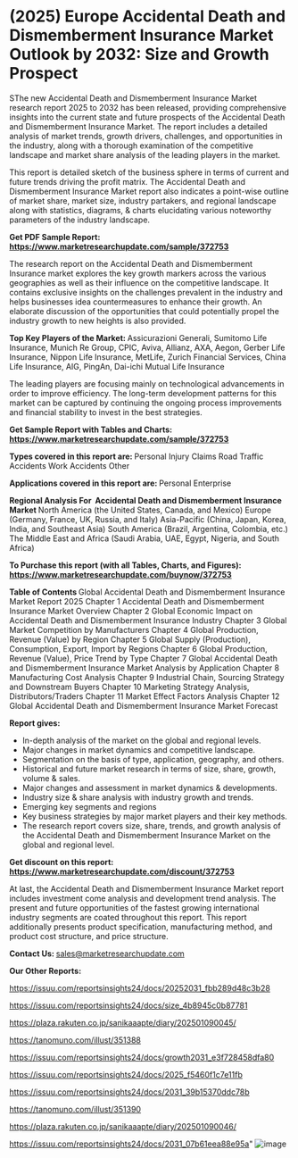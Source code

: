 # (2025) Europe Accidental Death and Dismemberment Insurance Market Outlook by 2032: Size and Growth Prospect

SThe new Accidental Death and Dismemberment Insurance Market research report 2025 to 2032 has been released, providing comprehensive insights into the current state and future prospects of the Accidental Death and Dismemberment Insurance Market. The report includes a detailed analysis of market trends, growth drivers, challenges, and opportunities in the industry, along with a thorough examination of the competitive landscape and market share analysis of the leading players in the market.

This report is detailed sketch of the business sphere in terms of current and future trends driving the profit matrix. The Accidental Death and Dismemberment Insurance Market report also indicates a point-wise outline of market share, market size, industry partakers, and regional landscape along with statistics, diagrams, &amp; charts elucidating various noteworthy parameters of the industry landscape.

<strong><b>Get PDF Sample Report: <a href=https://www.marketresearchupdate.com/sample/372753>https://www.marketresearchupdate.com/sample/372753</a></b></strong>

The research report on the Accidental Death and Dismemberment Insurance market explores the key growth markers across the various geographies as well as their influence on the competitive landscape. It contains exclusive insights on the challenges prevalent in the industry and helps businesses idea countermeasures to enhance their growth. An elaborate discussion of the opportunities that could potentially propel the industry growth to new heights is also provided.

<strong><b>Top Key Players of the Market:
</b></strong>Assicurazioni Generali, Sumitomo Life Insurance, Munich Re Group, CPIC, Aviva, Allianz, AXA, Aegon, Gerber Life Insurance, Nippon Life Insurance, MetLife, Zurich Financial Services, China Life Insurance, AIG, PingAn, Dai-ichi Mutual Life Insurance<strong><b>
</b></strong>

The leading players are focusing mainly on technological advancements in order to improve efficiency. The long-term development patterns for this market can be captured by continuing the ongoing process improvements and financial stability to invest in the best strategies.

<strong><b>Get Sample Report with Tables and Charts: <a href=https://www.marketresearchupdate.com/sample/372753>https://www.marketresearchupdate.com/sample/372753</a></b></strong>

<strong><b>Types covered in this report are:
</b></strong>Personal Injury Claims
Road Traffic Accidents
Work Accidents
Other<strong><b>
</b></strong>

<strong><b>Applications covered in this report are:
</b></strong>Personal
Enterprise<strong><b>
</b></strong>

<strong><b>Regional Analysis For  Accidental Death and Dismemberment Insurance Market</b></strong><strong><b>
</b></strong>North America (the United States, Canada, and Mexico)
Europe (Germany, France, UK, Russia, and Italy)
Asia-Pacific (China, Japan, Korea, India, and Southeast Asia)
South America (Brazil, Argentina, Colombia, etc.)
The Middle East and Africa (Saudi Arabia, UAE, Egypt, Nigeria, and South Africa)

<strong><b>To Purchase this report (with all Tables, Charts, and Figures): <a href=https://www.marketresearchupdate.com/buynow/372753>https://www.marketresearchupdate.com/buynow/372753</a></b></strong>

<strong><b>Table of Contents</b></strong><strong><b>
</b></strong>Global Accidental Death and Dismemberment Insurance Market Report 2025
Chapter 1 Accidental Death and Dismemberment Insurance Market Overview
Chapter 2 Global Economic Impact on Accidental Death and Dismemberment Insurance Industry
Chapter 3 Global Market Competition by Manufacturers
Chapter 4 Global Production, Revenue (Value) by Region
Chapter 5 Global Supply (Production), Consumption, Export, Import by Regions
Chapter 6 Global Production, Revenue (Value), Price Trend by Type
Chapter 7 Global Accidental Death and Dismemberment Insurance Market Analysis by Application
Chapter 8 Manufacturing Cost Analysis
Chapter 9 Industrial Chain, Sourcing Strategy and Downstream Buyers
Chapter 10 Marketing Strategy Analysis, Distributors/Traders
Chapter 11 Market Effect Factors Analysis
Chapter 12 Global Accidental Death and Dismemberment Insurance Market Forecast

<strong><b>Report gives:</b></strong>

- In-depth analysis of the market on the global and regional levels.
- Major changes in market dynamics and competitive landscape.
- Segmentation on the basis of type, application, geography, and others.
- Historical and future market research in terms of size, share, growth, volume &amp; sales.
- Major changes and assessment in market dynamics &amp; developments.
- Industry size &amp; share analysis with industry growth and trends.
- Emerging key segments and regions
- Key business strategies by major market players and their key methods.
- The research report covers size, share, trends, and growth analysis of the Accidental Death and Dismemberment Insurance Market on the global and regional level.

<strong><b>Get discount on this report: <a href=https://www.marketresearchupdate.com/discount/372753>https://www.marketresearchupdate.com/discount/372753</a></b></strong>

At last, the Accidental Death and Dismemberment Insurance Market report includes investment come analysis and development trend analysis. The present and future opportunities of the fastest growing international industry segments are coated throughout this report. This report additionally presents product specification, manufacturing method, and product cost structure, and price structure.

<strong><b>Contact Us:
</b></strong>sales@marketresearchupdate.com

<strong>Our Other Reports:</strong>

<a href=https://issuu.com/reportsinsights24/docs/20252031_fbb289d48c3b28>https://issuu.com/reportsinsights24/docs/20252031_fbb289d48c3b28</a>

<a href=https://issuu.com/reportsinsights24/docs/size_4b8945c0b87781>https://issuu.com/reportsinsights24/docs/size_4b8945c0b87781</a>

<a href=https://plaza.rakuten.co.jp/sanikaaapte/diary/202501090045/>https://plaza.rakuten.co.jp/sanikaaapte/diary/202501090045/</a>

<a href=https://tanomuno.com/illust/351388>https://tanomuno.com/illust/351388</a>

<a href=https://issuu.com/reportsinsights24/docs/growth2031_e3f728458dfa80>https://issuu.com/reportsinsights24/docs/growth2031_e3f728458dfa80</a>

<a href=https://issuu.com/reportsinsights24/docs/2025_f5460f1c7e11fb>https://issuu.com/reportsinsights24/docs/2025_f5460f1c7e11fb</a>

<a href=https://issuu.com/reportsinsights24/docs/2031_39b15370ddc78b>https://issuu.com/reportsinsights24/docs/2031_39b15370ddc78b</a>

<a href=https://tanomuno.com/illust/351390>https://tanomuno.com/illust/351390</a>

<a href=https://plaza.rakuten.co.jp/sanikaaapte/diary/202501090046/>https://plaza.rakuten.co.jp/sanikaaapte/diary/202501090046/</a>

<a href=https://issuu.com/reportsinsights24/docs/2031_07b61eea88e95a>https://issuu.com/reportsinsights24/docs/2031_07b61eea88e95a</a>"
![image](https://github.com/user-attachments/assets/e7f61423-124a-4989-abd5-c17832ae21ee)
